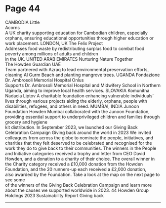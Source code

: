 # Page 44

CAMBODIA
Little  
Acorns  
 A UK charity supporting 
education for Cambodian 
children, especially orphans, 
ensuring educational 
opportunities through higher 
education or work placement. 
LONDON, UK
The Felix 
Project   
Addresses food waste 
by redistributing surplus 
food to combat food 
poverty among millions 
of adults and children  
in the UK.
UNITED ARAB EMIRATES
Nurturing Nature 
Together    
The Howden Guardian UAE  
Team partnered with Azraq to 
lead environmental preservation 
efforts, cleaning Al Gurm Beach 
and planting mangrove trees.
UGANDA
Fondazione Dr. 
Ambrosoli Memorial 
Hospital Onlus  
Supports Dr. Ambrosoli Memorial 
Hospital and Midwifery School in 
Northern Uganda, aiming to improve 
local health services.
SLOVAKIA
Komunitna  
Nadacia Liptov 
A charitable foundation 
enhancing vulnerable 
individuals’ lives through 
various projects aiding the 
elderly, orphans, people with 
disabilities, refugees, and 
others in need.
MUMBAI, INDIA
Junoon Foundation 
Howden Mumbai collaborated with the 
Junoon Foundation, providing essential 
support to underprivileged children and 
families through grocery and hygiene  
kit distribution.
In September 2023, we launched our 
Giving Back Celebration Campaign
Giving back around 
the world in 2023
We invited colleagues from across the globe to 
nominate the people, initiatives, and charities that they 
felt deserved to be celebrated and recognised for the 
work they do to give back to their communities.
The winners in the People and Initiative categories 
received a trophy and letter from CEO David Howden, 
and a donation to a charity of their choice. The overall 
winner in the Charity category received a £10,000 
donation from the Howden Foundation, and the 20 
runners-up each received a £2,000 donation,  
also awarded by the Foundation. 
Take a look at the map on the next page to see some  
of the winners of the Giving Back Celebration Campaign 
and learn more about the causes we supported 
worldwide in 2023.
44
 Howden Group Holdings 2023 Sustainability Report 
Giving back


---